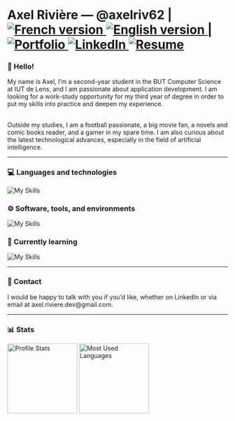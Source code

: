 <h1>
    Axel Rivière — @axelriv62 |
    <a href="README.md">
        <img src="https://img.shields.io/badge/README-FR-blue" alt="French version">
    </a>
    <a href="README-EN.md">
        <img src="https://img.shields.io/badge/README-EN-blue" alt="English version">
    </a>
    |
    <a href="https://axel-riviere.dev">
        <img src="https://img.shields.io/badge/Portfolio-1E2958?style=flat&logoColor=white" alt="Portfolio">
    </a>
    <a href="https://www.linkedin.com/in/axel-riviere-dev">
        <img src="https://img.shields.io/badge/LinkedIn-0077B5?style=flat&logo=linkedin&logoColor=white" alt="LinkedIn">
    </a>
    <a href="https://axel-riviere.dev/resume.pdf">
        <img src="https://img.shields.io/badge/Resume-4A3D75?style=flat&logoColor=white" alt="Resume">
    </a>
</h1>

<h3> 👋 Hello! </h3>
My name is Axel, I’m a second-year student in the BUT Computer Science at IUT de Lens, and I am passionate about application development. I am looking for a work-study opportunity for my third year of degree in order to put my skills into practice and deepen my experience.

<br>Outside my studies, I am a football passionate, a big movie fan, a novels and comic books reader, and a gamer in my spare time. I am also curious about the latest technological advances, especially in the field of artificial intelligence.

<hr>

<h3> 💻 Languages and technologies</h3>

![My Skills](https://go-skill-icons.vercel.app/api/icons?i=ts,js,next,react,angular,java,py,php,laravel,html,css,tailwind,flask,postgresql,mysql,sqlite,plsql,bash,android,api,json&theme=dark)

<h3>⚙️ Software, tools, and environments</h3>

![My Skills](https://go-skill-icons.vercel.app/api/icons?i=idea,pycharm,phpstorm,datagrip,webstorm,androidstudio,eclipse,vscode,linux,git,gitlab,github,docker,vercel,postman,selenium,figma,ps,xd&theme=dark)

<h3> 🚀 Currently learning</h3>

![My Skills](https://go-skill-icons.vercel.app/api/icons?i=aws,dynamodb,lambda,apigateway,ses,cloudwatch&theme=dark)

<hr>

<h3> 🤝 Contact </h3>
I would be happy to talk with you if you’d like, whether on LinkedIn or via email at axel.riviere.dev@gmail.com.

<hr>

<h3>📊 Stats</h3>

<img height="160px" src="https://github-readme-stats.vercel.app/api?username=axelriv62&theme=tokyonight&hide_border=true&show_icons=true&count_private=true&line_height=24" alt="Profile Stats"/> <img height="160px" src="https://github-readme-stats.vercel.app/api/top-langs/?username=axelriv62&theme=tokyonight&hide_border=true&card_width=380&layout=compact" alt="Most Used Languages"/>
